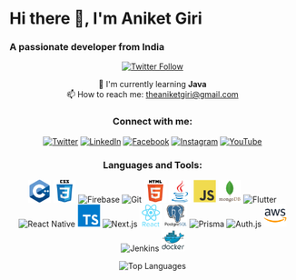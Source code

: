 # Hi there 👋, I'm Aniket Giri

### A passionate developer from India

<div align="center">

[![Twitter Follow](https://img.shields.io/twitter/follow/theaniketgiri?logo=twitter&style=for-the-badge)](https://twitter.com/theaniketgiri)

🌱 I'm currently learning **Java**  
📫 How to reach me: [theaniketgiri@gmail.com](mailto:theaniketgiri@gmail.com)

### Connect with me:

[![Twitter](https://raw.githubusercontent.com/rahuldkjain/github-profile-readme-generator/master/src/images/icons/Social/twitter.svg)](https://twitter.com/theaniketgiri)
[![LinkedIn](https://raw.githubusercontent.com/rahuldkjain/github-profile-readme-generator/master/src/images/icons/Social/linked-in-alt.svg)](https://linkedin.com/in/theaniketgiri)
[![Facebook](https://raw.githubusercontent.com/rahuldkjain/github-profile-readme-generator/master/src/images/icons/Social/facebook.svg)](https://fb.com/theaniketgiri)
[![Instagram](https://raw.githubusercontent.com/rahuldkjain/github-profile-readme-generator/master/src/images/icons/Social/instagram.svg)](https://instagram.com/theaniketgiri)
[![YouTube](https://raw.githubusercontent.com/rahuldkjain/github-profile-readme-generator/master/src/images/icons/Social/youtube.svg)](https://www.youtube.com/c/theaniketgiri)

### Languages and Tools:

<img src="https://raw.githubusercontent.com/devicons/devicon/master/icons/cplusplus/cplusplus-original.svg" alt="C++" width="40" height="40"/>
<img src="https://raw.githubusercontent.com/devicons/devicon/master/icons/css3/css3-original-wordmark.svg" alt="CSS3" width="40" height="40"/>
<img src="https://www.vectorlogo.zone/logos/firebase/firebase-icon.svg" alt="Firebase" width="40" height="40"/>
<img src="https://www.vectorlogo.zone/logos/git-scm/git-scm-icon.svg" alt="Git" width="40" height="40"/>
<img src="https://raw.githubusercontent.com/devicons/devicon/master/icons/html5/html5-original-wordmark.svg" alt="HTML5" width="40" height="40"/>
<img src="https://raw.githubusercontent.com/devicons/devicon/master/icons/java/java-original.svg" alt="Java" width="40" height="40"/>
<img src="https://raw.githubusercontent.com/devicons/devicon/master/icons/javascript/javascript-original.svg" alt="JavaScript" width="40" height="40"/>
<img src="https://raw.githubusercontent.com/devicons/devicon/master/icons/mongodb/mongodb-original-wordmark.svg" alt="MongoDB" width="40" height="40"/>
<img src="https://www.vectorlogo.zone/logos/flutterio/flutterio-icon.svg" alt="Flutter" width="40" height="40"/>
<img src="https://reactnative.dev/img/header_logo.svg" alt="React Native" width="40" height="40"/>
<img src="https://raw.githubusercontent.com/devicons/devicon/master/icons/typescript/typescript-original.svg" alt="TypeScript" width="40" height="40"/>
<img src="https://upload.wikimedia.org/wikipedia/commons/8/8e/Nextjs-logo.svg" alt="Next.js" width="40" height="40"/>
<img src="https://raw.githubusercontent.com/devicons/devicon/master/icons/react/react-original-wordmark.svg" alt="React.js" width="40" height="40"/>
<img src="https://raw.githubusercontent.com/devicons/devicon/master/icons/postgresql/postgresql-original-wordmark.svg" alt="PostgreSQL" width="40" height="40"/>
<img src="https://raw.githubusercontent.com/prisma/prisma/main/docs/static/logo.svg" alt="Prisma" width="40" height="40"/>
<img src="https://authjs.dev/img/logo.svg" alt="Auth.js" width="40" height="40"/>
<img src="https://raw.githubusercontent.com/devicons/devicon/master/icons/amazonwebservices/amazonwebservices-original-wordmark.svg" alt="AWS" width="40" height="40"/>
<img src="https://www.vectorlogo.zone/logos/jenkins/jenkins-icon.svg" alt="Jenkins" width="40" height="40"/>
<img src="https://raw.githubusercontent.com/devicons/devicon/master/icons/docker/docker-original-wordmark.svg" alt="Docker" width="40" height="40"/>

![Top Languages](https://github-readme-stats.vercel.app/api/top-langs?username=theaniketgiri&show_icons=true&locale=en&layout=compact)

</div>
